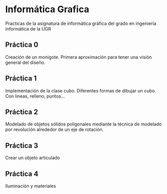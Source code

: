 # Informática Grafica
Practicas de la asignatura de informática gráfica del grado en ingeniería informática de la UGR
## Práctica 0
Creación de un monigote. Primera aproximación para tener una visión general del diseño.
## Práctica 1
Implementación de la clase cubo. Diferentes formas de dibujar un cubo. Con lineas, relleno, puntos...
## Práctica 2
Modelado de objetos sólidos poligonales mediante la técnica de modelado por revolución alrededor de un eje de rotación.
## Práctica 3
Crear un objeto articulado
## Práctica 4
Iluminación y materiales